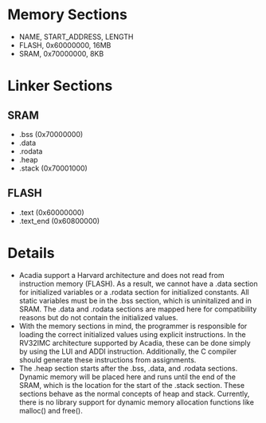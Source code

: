 # Memory Sections
- NAME, START_ADDRESS, LENGTH
- FLASH, 0x60000000, 16MB
- SRAM, 0x70000000, 8KB

# Linker Sections
## SRAM
- .bss (0x70000000)
- .data
- .rodata
- .heap
- .stack (0x70001000)

## FLASH
  - .text (0x60000000)
  - .text_end (0x60800000)

# Details
- Acadia support a Harvard architecture and does not read from instruction
memory (FLASH). As a result, we cannot have a .data section for initialized 
variables or a .rodata section for initialized constants. All static variables
must be in the .bss section, which is uninitalized and in SRAM. The .data and
.rodata sections are mapped here for compatibility reasons but do not contain
the initialized values.
- With the memory sections in mind, the programmer is responsible for loading
the correct initialized values using explicit instructions. In the RV32IMC
architecture supported by Acadia, these can be done simply by using the 
LUI and ADDI instruction. Additionally, the C compiler should generate these
instructions from assignments.
- The .heap section starts after the .bss, .data, and .rodata sections. Dynamic
memory will be placed here and runs until the end of the SRAM, which is the
location for the start of the .stack section. These sections behave as the
normal concepts of heap and stack. Currently, there is no library support
for dynamic memory allocation functions like malloc() and free().